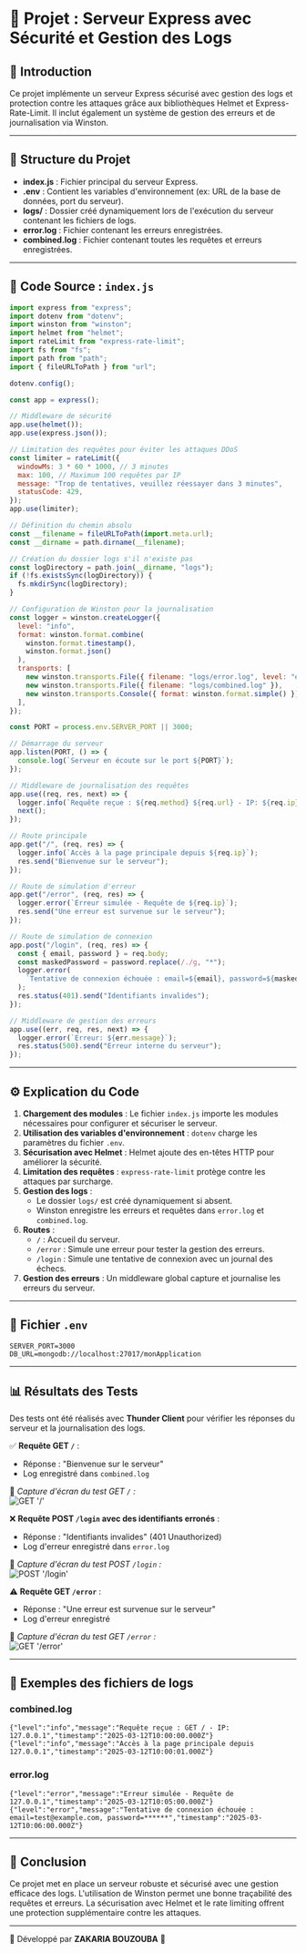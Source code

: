 # 📌 Projet : Serveur Express avec Sécurité et Gestion des Logs

## 📖 Introduction

Ce projet implémente un serveur Express sécurisé avec gestion des logs et protection contre les attaques grâce aux bibliothèques Helmet et Express-Rate-Limit. Il inclut également un système de gestion des erreurs et de journalisation via Winston.

---

## 📂 Structure du Projet

- **index.js** : Fichier principal du serveur Express.
- **.env** : Contient les variables d'environnement (ex: URL de la base de données, port du serveur).
- **logs/** : Dossier créé dynamiquement lors de l'exécution du serveur contenant les fichiers de logs.
- **error.log** : Fichier contenant les erreurs enregistrées.
- **combined.log** : Fichier contenant toutes les requêtes et erreurs enregistrées.

---

## 📝 Code Source : `index.js`

```javascript
import express from "express";
import dotenv from "dotenv";
import winston from "winston";
import helmet from "helmet";
import rateLimit from "express-rate-limit";
import fs from "fs";
import path from "path";
import { fileURLToPath } from "url";

dotenv.config();

const app = express();

// Middleware de sécurité
app.use(helmet());
app.use(express.json());

// Limitation des requêtes pour éviter les attaques DDoS
const limiter = rateLimit({
  windowMs: 3 * 60 * 1000, // 3 minutes
  max: 100, // Maximum 100 requêtes par IP
  message: "Trop de tentatives, veuillez réessayer dans 3 minutes",
  statusCode: 429,
});
app.use(limiter);

// Définition du chemin absolu
const __filename = fileURLToPath(import.meta.url);
const __dirname = path.dirname(__filename);

// Création du dossier logs s'il n'existe pas
const logDirectory = path.join(__dirname, "logs");
if (!fs.existsSync(logDirectory)) {
  fs.mkdirSync(logDirectory);
}

// Configuration de Winston pour la journalisation
const logger = winston.createLogger({
  level: "info",
  format: winston.format.combine(
    winston.format.timestamp(),
    winston.format.json()
  ),
  transports: [
    new winston.transports.File({ filename: "logs/error.log", level: "error" }),
    new winston.transports.File({ filename: "logs/combined.log" }),
    new winston.transports.Console({ format: winston.format.simple() }),
  ],
});

const PORT = process.env.SERVER_PORT || 3000;

// Démarrage du serveur
app.listen(PORT, () => {
  console.log(`Serveur en écoute sur le port ${PORT}`);
});

// Middleware de journalisation des requêtes
app.use((req, res, next) => {
  logger.info(`Requête reçue : ${req.method} ${req.url} - IP: ${req.ip}`);
  next();
});

// Route principale
app.get("/", (req, res) => {
  logger.info(`Accès à la page principale depuis ${req.ip}`);
  res.send("Bienvenue sur le serveur");
});

// Route de simulation d'erreur
app.get("/error", (req, res) => {
  logger.error(`Erreur simulée - Requête de ${req.ip}`);
  res.send("Une erreur est survenue sur le serveur");
});

// Route de simulation de connexion
app.post("/login", (req, res) => {
  const { email, password } = req.body;
  const maskedPassword = password.replace(/./g, "*");
  logger.error(
    `Tentative de connexion échouée : email=${email}, password=${maskedPassword}`
  );
  res.status(401).send("Identifiants invalides");
});

// Middleware de gestion des erreurs
app.use((err, req, res, next) => {
  logger.error(`Erreur: ${err.message}`);
  res.status(500).send("Erreur interne du serveur");
});
```

---

## ⚙️ Explication du Code

1. **Chargement des modules** : Le fichier `index.js` importe les modules nécessaires pour configurer et sécuriser le serveur.
2. **Utilisation des variables d'environnement** : `dotenv` charge les paramètres du fichier `.env`.
3. **Sécurisation avec Helmet** : Helmet ajoute des en-têtes HTTP pour améliorer la sécurité.
4. **Limitation des requêtes** : `express-rate-limit` protège contre les attaques par surcharge.
5. **Gestion des logs** :
   - Le dossier `logs/` est créé dynamiquement si absent.
   - Winston enregistre les erreurs et requêtes dans `error.log` et `combined.log`.
6. **Routes** :
   - `/` : Accueil du serveur.
   - `/error` : Simule une erreur pour tester la gestion des erreurs.
   - `/login` : Simule une tentative de connexion avec un journal des échecs.
7. **Gestion des erreurs** : Un middleware global capture et journalise les erreurs du serveur.

---

## 📝 Fichier `.env`

```
SERVER_PORT=3000
DB_URL=mongodb://localhost:27017/monApplication
```

---

## 📊 Résultats des Tests

Des tests ont été réalisés avec **Thunder Client** pour vérifier les réponses du serveur et la journalisation des logs.

✅ **Requête GET `/`** :

- Réponse : "Bienvenue sur le serveur"
- Log enregistré dans `combined.log`

📸 _Capture d'écran du test GET `/` :_  
![GET '/'](screenshots\get.png)

❌ **Requête POST `/login` avec des identifiants erronés** :

- Réponse : "Identifiants invalides" (401 Unauthorized)
- Log d'erreur enregistré dans `error.log`

📸 _Capture d'écran du test POST `/login` :_  
![POST '/login'](screenshots\post_login.png)

⚠️ **Requête GET `/error`** :

- Réponse : "Une erreur est survenue sur le serveur"
- Log d'erreur enregistré

📸 _Capture d'écran du test GET `/error` :_  
![GET '/error'](screenshots\get_error.png)

---

## 📂 Exemples des fichiers de logs

### **combined.log**

```
{"level":"info","message":"Requête reçue : GET / - IP: 127.0.0.1","timestamp":"2025-03-12T10:00:00.000Z"}
{"level":"info","message":"Accès à la page principale depuis 127.0.0.1","timestamp":"2025-03-12T10:00:01.000Z"}
```

### **error.log**

```
{"level":"error","message":"Erreur simulée - Requête de 127.0.0.1","timestamp":"2025-03-12T10:05:00.000Z"}
{"level":"error","message":"Tentative de connexion échouée : email=test@example.com, password=******","timestamp":"2025-03-12T10:06:00.000Z"}
```

---

## 📌 Conclusion

Ce projet met en place un serveur robuste et sécurisé avec une gestion efficace des logs. L'utilisation de Winston permet une bonne traçabilité des requêtes et erreurs. La sécurisation avec Helmet et le rate limiting offrent une protection supplémentaire contre les attaques.

---

📌 Développé par **ZAKARIA BOUZOUBA** 🚀
